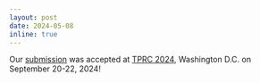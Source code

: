 ```yaml
---
layout: post
date: 2024-05-08
inline: true
---
```


Our <a href="https://papers.ssrn.com/sol3/papers.cfm?abstract_id=4948317">submission</a> was accepted at <a href="www.tprcweb.com">TPRC 2024</a>, Washington D.C. on September 20-22, 2024!
